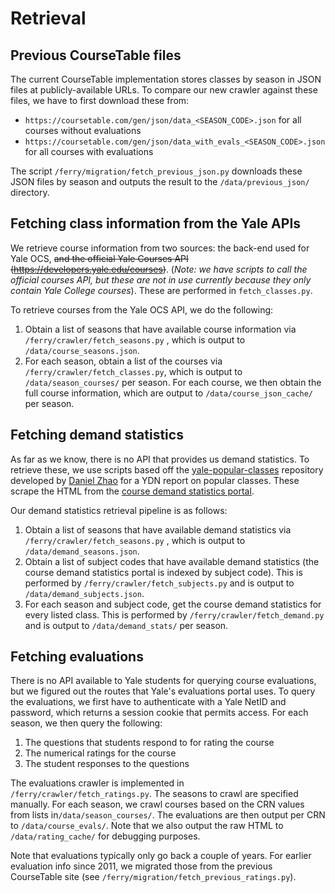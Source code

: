 # Retrieval

## Previous CourseTable files

The current CourseTable implementation stores classes by season in JSON files at publicly-available URLs. To compare our new crawler against these files, we have to first download these from:

- `https://coursetable.com/gen/json/data_<SEASON_CODE>.json` for all courses without evaluations
- `https://coursetable.com/gen/json/data_with_evals_<SEASON_CODE>.json` for all courses with evaluations

The script `/ferry/migration/fetch_previous_json.py` downloads these JSON files by season and outputs the result to the `/data/previous_json/` directory.

## Fetching class information from the Yale APIs

We retrieve course information from two sources: the back-end used for Yale OCS, ~~and the official Yale Courses API (https://developers.yale.edu/courses)~~. (_Note: we have scripts to call the official courses API, but these are not in use currently because they only contain Yale College courses_). These are performed in `fetch_classes.py`.

To retrieve courses from the Yale OCS API, we do the following:

1. Obtain a list of seasons that have available course information via `/ferry/crawler/fetch_seasons.py` , which is output to `/data/course_seasons.json`.
2. For each season, obtain a list of the courses via `/ferry/crawler/fetch_classes.py`, which is output to `/data/season_courses/` per season. For each course, we then obtain the full course information, which are output to `/data/course_json_cache/` per season.

## Fetching demand statistics

As far as we know, there is no API that provides us demand statistics. To retrieve these, we use scripts based off the [yale-popular-classes](https://github.com/iamdanzhao/yale-popular-classes) repository developed by [Daniel Zhao](https://github.com/iamdanzhao) for a YDN report on popular classes. These scrape the HTML from the [course demand statistics portal](https://ivy.yale.edu/course-stats/).

Our demand statistics retrieval pipeline is as follows:

1. Obtain a list of seasons that have available demand statistics via `/ferry/crawler/fetch_seasons.py` , which is output to `/data/demand_seasons.json`.
2. Obtain a list of subject codes that have available demand statistics (the course demand statistics portal is indexed by subject code). This is performed by `/ferry/crawler/fetch_subjects.py` and is output to `/data/demand_subjects.json`.
3. For each season and subject code, get the course demand statistics for every listed class. This is performed by `/ferry/crawler/fetch_demand.py` and is output to `/data/demand_stats/` per season.

## Fetching evaluations

There is no API available to Yale students for querying course evaluations, but we figured out the routes that Yale's evaluations portal uses. To query the evaluations, we first have to authenticate with a Yale NetID and password, which returns a session cookie that permits access. For each season, we then query the following:

1. The questions that students respond to for rating the course
2. The numerical ratings for the course
3. The student responses to the questions

The evaluations crawler is implemented in `/ferry/crawler/fetch_ratings.py`. The seasons to crawl are specified manually. For each season, we crawl courses based on the CRN values from lists in`/data/season_courses/`. The evaluations are then output per CRN to `/data/course_evals/`. Note that we also output the raw HTML to `/data/rating_cache/` for debugging purposes.

Note that evaluations typically only go back a couple of years. For earlier evaluation info since 2011, we migrated those from the previous CourseTable site (see `/ferry/migration/fetch_previous_ratings.py`).
